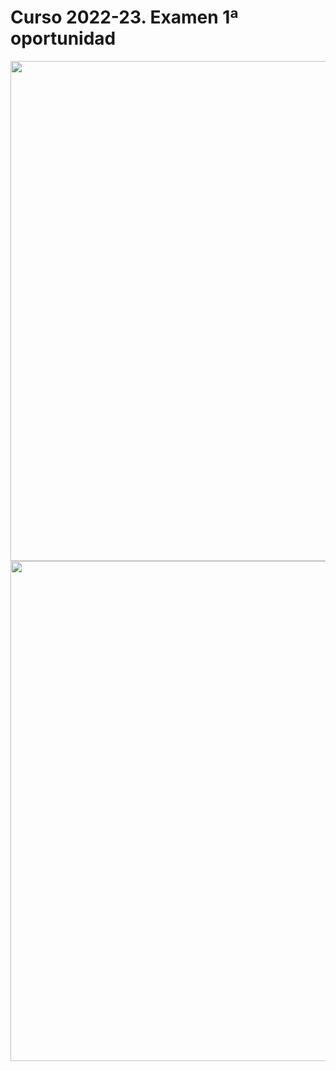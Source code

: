 # Curso 2022-23. Examen 1ª oportunidad

<img src="../../images/6.Examen_junio_23_1.png" width="800"/>

<img src="../../images/6.Examen_junio_23_2.png" width="800"/>
